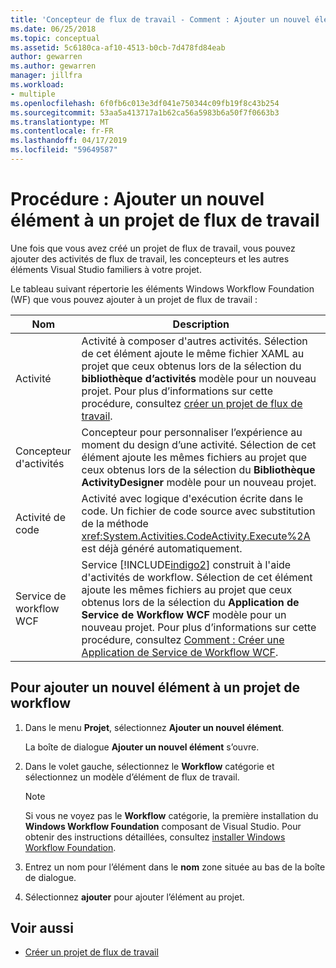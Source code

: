 ```yaml
---
title: 'Concepteur de flux de travail - Comment : Ajouter un nouvel élément à un projet de workflow'
ms.date: 06/25/2018
ms.topic: conceptual
ms.assetid: 5c6180ca-af10-4513-b0cb-7d478fd84eab
author: gewarren
ms.author: gewarren
manager: jillfra
ms.workload:
- multiple
ms.openlocfilehash: 6f0fb6c013e3df041e750344c09fb19f8c43b254
ms.sourcegitcommit: 53aa5a413717a1b62ca56a5983b6a50f7f0663b3
ms.translationtype: MT
ms.contentlocale: fr-FR
ms.lasthandoff: 04/17/2019
ms.locfileid: "59649587"
---
```

# <a name="how-to-add-a-new-item-to-a-workflow-project"></a>Procédure : Ajouter un nouvel élément à un projet de flux de travail

Une fois que vous avez créé un projet de flux de travail, vous pouvez ajouter des activités de flux de travail, les concepteurs et les autres éléments Visual Studio familiers à votre projet.

Le tableau suivant répertorie les éléments Windows Workflow Foundation (WF) que vous pouvez ajouter à un projet de flux de travail :

| Nom | Description |
|-| - |
| Activité | Activité à composer d'autres activités. Sélection de cet élément ajoute le même fichier XAML au projet que ceux obtenus lors de la sélection du **bibliothèque d’activités** modèle pour un nouveau projet. Pour plus d’informations sur cette procédure, consultez [créer un projet de flux de travail](creating-a-workflow-project.md). |
| Concepteur d'activités | Concepteur pour personnaliser l’expérience au moment du design d’une activité. Sélection de cet élément ajoute les mêmes fichiers au projet que ceux obtenus lors de la sélection du **Bibliothèque ActivityDesigner** modèle pour un nouveau projet. |
| Activité de code | Activité avec logique d'exécution écrite dans le code. Un fichier de code source avec substitution de la méthode <xref:System.Activities.CodeActivity.Execute%2A> est déjà généré automatiquement. |
| Service de workflow WCF | Service [!INCLUDE[indigo2](../workflow-designer/includes/indigo2_md.md)] construit à l'aide d'activités de workflow. Sélection de cet élément ajoute les mêmes fichiers au projet que ceux obtenus lors de la sélection du **Application de Service de Workflow WCF** modèle pour un nouveau projet. Pour plus d’informations sur cette procédure, consultez [Comment : Créer une Application de Service de Workflow WCF](/visualstudio/workflow-designer/creating-a-workflow-project). |

## <a name="to-add-a-new-item-to-a-workflow-project"></a>Pour ajouter un nouvel élément à un projet de workflow

1. Dans le menu **Projet**, sélectionnez **Ajouter un nouvel élément**.

   La boîte de dialogue **Ajouter un nouvel élément** s’ouvre.

1. Dans le volet gauche, sélectionnez le **Workflow** catégorie et sélectionnez un modèle d’élément de flux de travail.

   > [!NOTE]
   > Si vous ne voyez pas le **Workflow** catégorie, la première installation du **Windows Workflow Foundation** composant de Visual Studio. Pour obtenir des instructions détaillées, consultez [installer Windows Workflow Foundation](developing-applications-with-the-workflow-designer.md#install-windows-workflow-foundation).

1. Entrez un nom pour l’élément dans le **nom** zone située au bas de la boîte de dialogue.

1. Sélectionnez **ajouter** pour ajouter l’élément au projet.

## <a name="see-also"></a>Voir aussi

- [Créer un projet de flux de travail](../workflow-designer/creating-a-workflow-project.md)